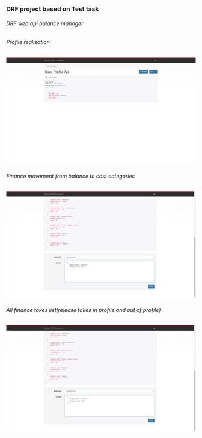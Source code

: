 <h3>DRF project based on Test task</h3>
<h6>DRF web api balance manager</h6>
<h6>Profile realization</h6>
<img src = 'scr.png'>
<h6>Finance movement from balance to cost categories</h6>
<img src = 'scr2.png'>
<h6>All finance takes list(release takes in profile and out of profile)</h6>
<img src = 'scr2.png'>
